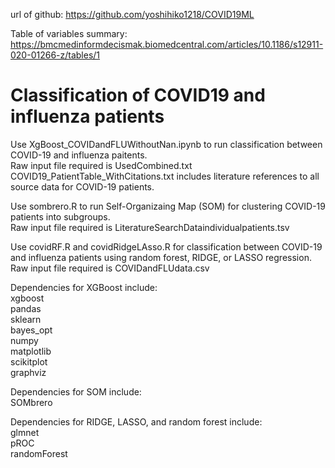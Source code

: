 url of github: https://github.com/yoshihiko1218/COVID19ML

Table of variables summary: https://bmcmedinformdecismak.biomedcentral.com/articles/10.1186/s12911-020-01266-z/tables/1

# Classification of COVID19 and influenza patients

Use XgBoost_COVIDandFLUWithoutNan.ipynb to run classification between COVID-19 and influenza paitents. <br />
Raw input file required is UsedCombined.txt  <br />
COVID19_PatientTable_WithCitations.txt includes literature references to all source data for COVID-19 patients. 

Use sombrero.R to run Self-Organizaing Map (SOM) for clustering COVID-19 patients into subgroups. <br />
Raw input file required is LiteratureSearchDataindividualpatients.tsv <br />

Use covidRF.R and covidRidgeLAsso.R for classification between COVID-19 and influenza patients using random forest, RIDGE, or LASSO regression. <br />
Raw input file required is COVIDandFLUdata.csv <br />

Dependencies for  XGBoost include: <br />
xgboost <br />
pandas <br />
sklearn <br />
bayes_opt <br />
numpy <br />
matplotlib <br />
scikitplot <br />
graphviz <br />

Dependencies for SOM include: <br />
SOMbrero <br />

Dependencies for RIDGE, LASSO, and random forest include: <br />
glmnet <br />
pROC <br />
randomForest <br />
